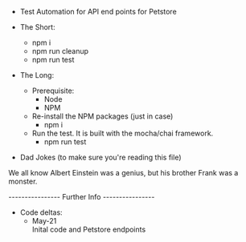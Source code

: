 
* Test Automation for API end points for Petstore

* The Short:
    - npm i     
    - npm run cleanup   
    - npm run test

* The Long:
    * Prerequisite:
        - Node
        - NPM
    * Re-install the NPM packages (just in case)
        - npm i
    * Run the test.   It is built with the mocha/chai framework.
        - npm run test

* Dad Jokes (to make sure you're reading this file)

We all know Albert Einstein was a genius,
but his brother Frank was a monster.

---------------- Further Info ----------------
* Code deltas:
    * May-21  
        Inital code and Petstore endpoints
